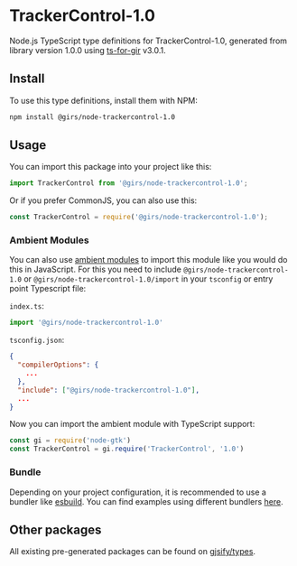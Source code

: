 
# TrackerControl-1.0

Node.js TypeScript type definitions for TrackerControl-1.0, generated from library version 1.0.0 using [ts-for-gir](https://github.com/gjsify/ts-for-gir) v3.0.1.


## Install

To use this type definitions, install them with NPM:
```bash
npm install @girs/node-trackercontrol-1.0
```

## Usage

You can import this package into your project like this:
```ts
import TrackerControl from '@girs/node-trackercontrol-1.0';
```

Or if you prefer CommonJS, you can also use this:
```ts
const TrackerControl = require('@girs/node-trackercontrol-1.0');
```

### Ambient Modules

You can also use [ambient modules](https://github.com/gjsify/ts-for-gir/tree/main/packages/cli#ambient-modules) to import this module like you would do this in JavaScript.
For this you need to include `@girs/node-trackercontrol-1.0` or `@girs/node-trackercontrol-1.0/import` in your `tsconfig` or entry point Typescript file:

`index.ts`:
```ts
import '@girs/node-trackercontrol-1.0'
```

`tsconfig.json`:
```json
{
  "compilerOptions": {
    ...
  },
  "include": ["@girs/node-trackercontrol-1.0"],
  ...
}
```

Now you can import the ambient module with TypeScript support: 

```ts
const gi = require('node-gtk')
const TrackerControl = gi.require('TrackerControl', '1.0')
```


### Bundle

Depending on your project configuration, it is recommended to use a bundler like [esbuild](https://esbuild.github.io/). You can find examples using different bundlers [here](https://github.com/gjsify/ts-for-gir/tree/main/examples).

## Other packages

All existing pre-generated packages can be found on [gjsify/types](https://github.com/gjsify/types).

